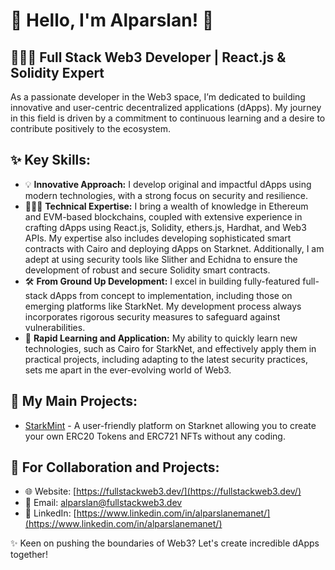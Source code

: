 # 🚀 Hello, I'm Alparslan! 🌟

## 👨🏼‍💻 Full Stack Web3 Developer | React.js & Solidity Expert
As a passionate developer in the Web3 space, I’m dedicated to building innovative and user-centric decentralized applications (dApps). My journey in this field is driven by a commitment to continuous learning and a desire to contribute positively to the ecosystem.

## ✨ Key Skills:
- 💡 **Innovative Approach:** I develop original and impactful dApps using modern technologies, with a strong focus on security and resilience.
- 👨🏼‍💻 **Technical Expertise:** I bring a wealth of knowledge in Ethereum and EVM-based blockchains, coupled with extensive experience in crafting dApps using React.js, Solidity, ethers.js, Hardhat, and Web3 APIs. My expertise also includes developing sophisticated smart contracts with Cairo and deploying dApps on Starknet. Additionally, I am adept at using security tools like Slither and Echidna to ensure the development of robust and secure Solidity smart contracts.
- 🛠️ **From Ground Up Development:** I excel in building fully-featured full-stack dApps from concept to implementation, including those on emerging platforms like StarkNet. My development process always incorporates rigorous security measures to safeguard against vulnerabilities.
- 🚀 **Rapid Learning and Application:** My ability to quickly learn new technologies, such as Cairo for StarkNet, and effectively apply them in practical projects, including adapting to the latest security practices, sets me apart in the ever-evolving world of Web3.


## 🚀 My Main Projects:
- [StarkMint](https://starkmint.xyz/) - A user-friendly platform on Starknet allowing you to create your own ERC20 Tokens and ERC721 NFTs without any coding.
  
## 💼 For Collaboration and Projects:
- 🌐 Website: [https://fullstackweb3.dev/](https://fullstackweb3.dev/)
- 📧 Email: [alparslan@fullstackweb3.dev](mailto:alparslan@fullstackweb3.dev)
- 💬 LinkedIn: [https://www.linkedin.com/in/alparslanemanet/](https://www.linkedin.com/in/alparslanemanet/)

✨ Keen on pushing the boundaries of Web3? Let's create incredible dApps together!

